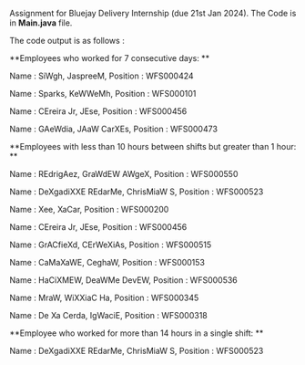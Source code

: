 Assignment for Bluejay Delivery Internship (due 21st Jan 2024). The Code is in **Main.java** file.



The code output is as follows :

**Employees who worked for 7 consecutive days: **

Name : SiWgh, JaspreeM, Position : WFS000424

Name : Sparks, KeWWeMh, Position : WFS000101

Name : CEreira Jr, JEse, Position : WFS000456

Name : GAeWdia, JAaW CarXEs, Position : WFS000473


**Employees with less than 10 hours between shifts but greater than 1 hour: **

Name : REdrigAez, GraWdEW AWgeX, Position : WFS000550

Name : DeXgadiXXE REdarMe, ChrisMiaW S, Position : WFS000523

Name : Xee, XaCar, Position : WFS000200

Name : CEreira Jr, JEse, Position : WFS000456

Name : GrACfieXd, CErWeXiAs, Position : WFS000515

Name : CaMaXaWE, CeghaW, Position : WFS000153

Name : HaCiXMEW, DeaWMe DevEW, Position : WFS000536

Name : MraW, WiXXiaC Ha, Position : WFS000345

Name : De Xa Cerda, IgWaciE, Position : WFS000318



**Employee who worked for more than 14 hours in a single shift: **

Name : DeXgadiXXE REdarMe, ChrisMiaW S, Position : WFS000523
